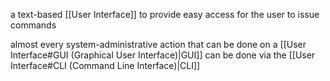 a text-based [[User Interface]] to provide easy access for the user to issue commands

almost every system-administrative action that can be done on a [[User Interface#GUI (Graphical User Interface)|GUI]]  can be done via the [[User Interface#CLI (Command Line Interface)|CLI]] 
